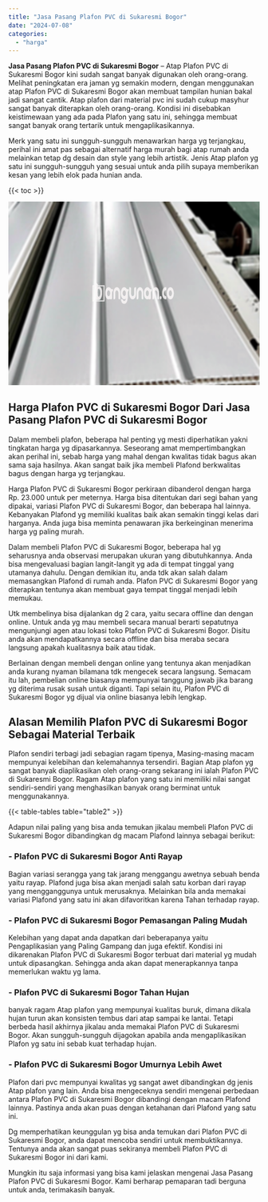 ```yaml
---
title: "Jasa Pasang Plafon PVC di Sukaresmi Bogor"
date: "2024-07-08"
categories: 
  - "harga"
---
```


**Jasa Pasang Plafon PVC di Sukaresmi Bogor** – Atap Plafon PVC di Sukaresmi Bogor kini sudah sangat banyak digunakan oleh orang-orang. Melihat peningkatan era jaman yg semakin modern, dengan menggunakan atap Plafon PVC di Sukaresmi Bogor akan membuat tampilan hunian bakal jadi sangat cantik. Atap plafon dari material pvc ini sudah cukup masyhur sangat banyak diterapkan oleh orang-orang. Kondisi ini disebabkan keistimewaan yang ada pada Plafon yang satu ini, sehingga membuat sangat banyak orang tertarik untuk mengaplikasikannya.

Merk yang satu ini sungguh-sungguh menawarkan harga yg terjangkau, perihal ini amat pas sebagai alternatif harga murah bagi atap rumah anda melainkan tetap dg desain dan style yang lebih artistik. Jenis Atap plafon yg satu ini sungguh-sungguh yang sesuai untuk anda pilih supaya memberikan kesan yang lebih elok pada hunian anda.

{{< toc >}}

![Jasa Pasang Plafon PVC di Sukaresmi Bogor](/images/flafond-pvc-murah11.png)

## Harga Plafon PVC di Sukaresmi Bogor Dari Jasa Pasang Plafon PVC di Sukaresmi Bogor

Dalam membeli plafon, beberapa hal penting yg mesti diperhatikan yakni tingkatan harga yg dipasarkannya. Seseorang amat mempertimbangkan akan perihal ini, sebab harga yang mahal dengan kwalitas tidak bagus akan sama saja hasilnya. Akan sangat baik jika membeli Plafond berkwalitas bagus dengan harga yg terjangkau.

Harga Plafon PVC di Sukaresmi Bogor perkiraan dibanderol dengan harga Rp. 23.000 untuk per meternya. Harga bisa ditentukan dari segi bahan yang dipakai, variasi Plafon PVC di Sukaresmi Bogor, dan beberapa hal lainnya. Kebanyakan Plafond yg memiliki kualitas baik akan semakin tinggi kelas dari harganya. Anda juga bisa meminta penawaran jika berkeinginan menerima harga yg paling murah.

Dalam membeli Plafon PVC di Sukaresmi Bogor, beberapa hal yg seharusnya anda observasi merupakan ukuran yang dibutuhkannya. Anda bisa mengevaluasi bagian langit-langit yg ada di tempat tinggal yang utamanya dahulu. Dengan demikian itu, anda tdk akan salah dalam memasangkan Plafond di rumah anda. Plafon PVC di Sukaresmi Bogor yang diterapkan tentunya akan membuat gaya tempat tinggal menjadi lebih memukau.

Utk membelinya bisa dijalankan dg 2 cara, yaitu secara offline dan dengan online. Untuk anda yg mau membeli secara manual berarti sepatutnya mengunjungi agen atau lokasi toko Plafon PVC di Sukaresmi Bogor. Disitu anda akan mendapatkannya secara offline dan bisa meraba secara langsung apakah kualitasnya baik atau tidak.

Berlainan dengan membeli dengan online yang tentunya akan menjadikan anda kurang nyaman bilamana tdk mengecek secara langsung. Semacam itu lah, pembelian online biasanya mempunyai tanggung jawab jika barang yg diterima rusak susah untuk diganti. Tapi selain itu, Plafon PVC di Sukaresmi Bogor yg dijual via online biasanya lebih lengkap.

## Alasan Memilih Plafon PVC di Sukaresmi Bogor Sebagai Material Terbaik

Plafon sendiri terbagi jadi sebagian ragam tipenya, Masing-masing macam mempunyai kelebihan dan kelemahannya tersendiri. Bagian Atap plafon yg sangat banyak diaplikasikan oleh orang-orang sekarang ini ialah Plafon PVC di Sukaresmi Bogor. Ragam Atap plafon yang satu ini memiliki nilai sangat sendiri-sendiri yang menghasilkan banyak orang berminat untuk menggunakannya.

{{< table-tables table="table2" >}}

Adapun nilai paling yang bisa anda temukan jikalau membeli Plafon PVC di Sukaresmi Bogor dibandingkan dg macam Plafond lainnya sebagai berikut:

### \- Plafon PVC di Sukaresmi Bogor Anti Rayap

Bagian variasi serangga yang tak jarang menggangu awetnya sebuah benda yaitu rayap. Plafond juga bisa akan menjadi salah satu korban dari rayap yang mengganggunya untuk merusaknya. Melainkan bila anda memakai variasi Plafond yang satu ini akan difavoritkan karena Tahan terhadap rayap.

### \- Plafon PVC di Sukaresmi Bogor Pemasangan Paling Mudah

Kelebihan yang dapat anda dapatkan dari beberapanya yaitu Pengaplikasian yang Paling Gampang dan juga efektif. Kondisi ini dikarenakan Plafon PVC di Sukaresmi Bogor terbuat dari material yg mudah untuk dipasangkan. Sehingga anda akan dapat menerapkannya tanpa memerlukan waktu yg lama.

### \- Plafon PVC di Sukaresmi Bogor Tahan Hujan

banyak ragam Atap plafon yang mempunyai kualitas buruk, dimana dikala hujan turun akan konsisten tembus dari atap sampai ke lantai. Tetapi berbeda hasil akhirnya jikalau anda memakai Plafon PVC di Sukaresmi Bogor. Akan sungguh-sungguh dijagokan apabila anda mengaplikasikan Plafon yg satu ini sebab kuat terhadap hujan.

### \- Plafon PVC di Sukaresmi Bogor Umurnya Lebih Awet

Plafon dari pvc mempunyai kwalitas yg sangat awet dibandingkan dg jenis Atap plafon yang lain. Anda bisa mengeceknya sendiri mengenai perbedaan antara Plafon PVC di Sukaresmi Bogor dibandingi dengan macam Plafond lainnya. Pastinya anda akan puas dengan ketahanan dari Plafond yang satu ini.

Dg memperhatikan keunggulan yg bisa anda temukan dari Plafon PVC di Sukaresmi Bogor, anda dapat mencoba sendiri untuk membuktikannya. Tentunya anda akan sangat puas sekiranya membeli Plafon PVC di Sukaresmi Bogor ini dari kami.

Mungkin itu saja informasi yang bisa kami jelaskan mengenai Jasa Pasang Plafon PVC di Sukaresmi Bogor. Kami berharap pemaparan tadi berguna untuk anda, terimakasih banyak.
